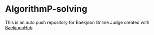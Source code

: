 # AlgorithmP-solving
This is an auto push repository for Baekjoon Online Judge created with [BaekjoonHub](https://github.com/BaekjoonHub/BaekjoonHub).
